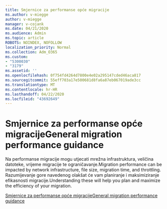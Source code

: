 ```yaml
---
title: Smjernice za performanse opće migracije
ms.author: v-miegge
author: v-miegge
manager: v-cojank
ms.date: 04/21/2020
ms.audience: Admin
ms.topic: article
ROBOTS: NOINDEX, NOFOLLOW
localization_priority: Normal
ms.collection: Adm_O365
ms.custom:
- "5300030"
- "3179"
ms.assetid: ''
ms.openlocfilehash: 0f754fd4264d7800e4e02a295147cded46aca817
ms.sourcegitcommit: 55eff703a17e500681d8fa6a87eb067019ade3cc
ms.translationtype: MT
ms.contentlocale: hr-HR
ms.lasthandoff: 04/22/2020
ms.locfileid: "43692649"
---
```

# <a name="general-migration-performance-guidance"></a><span data-ttu-id="8eee2-102">Smjernice za performanse opće migracije</span><span class="sxs-lookup"><span data-stu-id="8eee2-102">General migration performance guidance</span></span>

<span data-ttu-id="8eee2-103">Na performanse migracije mogu utjecati mrežna infrastruktura, veličina datoteke, vrijeme migracije te ograničavanje.</span><span class="sxs-lookup"><span data-stu-id="8eee2-103">Migration performance can be impacted by network infrastructure, file size, migration time, and throttling.</span></span> <span data-ttu-id="8eee2-104">Razumijevanje gore navedenog olakšat će vam planiranje i maksimiziranje efikasnosti migracije.</span><span class="sxs-lookup"><span data-stu-id="8eee2-104">Understanding these will help you plan and maximize the efficiency of your migration.</span></span>

[<span data-ttu-id="8eee2-105">Smjernice za performanse opće migracije</span><span class="sxs-lookup"><span data-stu-id="8eee2-105">General migration performance guidance</span></span>](https://docs.microsoft.com/sharepointmigration/sharepoint-online-and-onedrive-migration-speed)